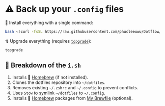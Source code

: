 # ⚠️ Back up your `.config` files

🚀 Install everything with a single command:

```bash
bash <(curl -fsSL https://raw.githubusercontent.com/phucleeuwu/Dotflow/main/i.sh)
```

⇅ Upgrade everything (requires [`topgrade`](https://github.com/topgrade-rs/topgrade)):

```bash
topgrade
```

## 📂 Breakdown of the `i.sh`

1. Installs 🍺 [Homebrew](https://brew.sh/) (if not installed).
2. Clones the dotfiles repository into `~/dotfiles`.
3. Removes existing `~/.zshrc` and `~/.config` to prevent conflicts.
4. Uses `Stow` to symlink `~/dotfiles` to `~/.config`.
6. Installs 🍺 [Homebrew](https://brew.sh/) packages from [My Brewfile](/Brewfile) (optional).
